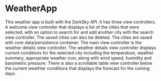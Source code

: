 # WeatherApp
This weather app is built with the DarkSky API. It has three view controllers.  A welcome view controller that displays a list of the cities that were selected, with an option to search for and add another city with the search view controller. The saved cities can also be deleted.  The cities are saved with core data/persistence container. The main view controller is the weather details view controller.  The weather details view controller displays current conditions for the selected city including the temperature, weather summary, appropriate weather icon, along with wind speed, humidity and barometric pressure.  There is also a scrollable table view controller below the current weathter conditions that displays the forecast for the coming days. 
